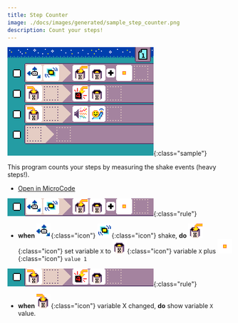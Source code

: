 ```yaml
---
title: Step Counter
image: ./docs/images/generated/sample_step_counter.png
description: Count your steps!
---
```


![counter program](../images/generated/sample_step_counter.png){:class="sample"}

This program counts your steps by measuring the shake events (heavy steps!).

-   [Open in MicroCode](/microcode/#H4sIAKCjLGUAA/NKywwOSDdM9PU2SnKt8i9xrczNcQx0dQJiRwBim90NHAAAAA==)

![when shake detected, increment variable X](../images/generated/sample_step_counter_page_1_rule_1.png){:class="rule"}

-   **when** ![accelerometer](../images/generated/icon_S3.png){:class="icon"} ![shake](../images/generated/icon_F17_shake.png){:class="icon"} shake, **do** ![set variable X](../images/generated/icon_A9A.png){:class="icon"} set variable `X` to ![get variable X](../images/generated/icon_M20A.png){:class="icon"} variable `X` plus ![value 1](../images/generated/icon_M6.png){:class="icon"} `value 1`

![when variable X changed, show variable X](../images/generated/sample_step_counter_page_1_rule_2.png){:class="rule"}

-   **when** ![variable X changed, show variable X  alue](../images/generated/icon_S9A.png){:class="icon"} variable X changed, **do** show variable `X` value.
